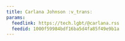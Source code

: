 ```yaml
---
title: Carlana Johnson :v_trans:​
params:
  feedlink: https://tech.lgbt/@carlana.rss
  feedid: 1000f59984bdf16ba5d4fa85f49e9b1a
---
```

